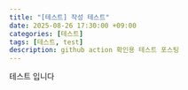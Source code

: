 ```yaml
---
title: "[테스트] 작성 테스트"
date: 2025-08-26 17:30:00 +09:00
categories: [테스트]
tags: [테스트, test]
description: github action 확인용 테스트 포스팅
---
```


테스트 입니다